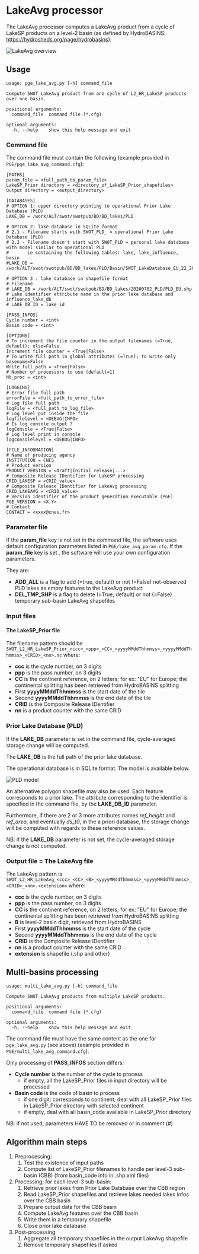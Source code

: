 # LakeAvg processor

The LakeAvg processor computes a LakeAvg product from a cycle of LakeSP products on a level-2 basin (as defined by HydroBASINS: <https://hydrosheds.org/page/hydrobasins>):

![LakeAvg overview](overview_lake_avg.png)

## Usage
```
usage: pge_lake_avg.py [-h] command_file

Compute SWOT LakeAvg product from one cycle of L2_HR_LakeSP products over one basin.

positional arguments:
  command_file  command file (*.cfg)

optional arguments:
  -h, --help    show this help message and exit
```

### Command file
The command file must contain the following (example provided in ```PGE/pge_lake_avg_command.cfg```):
```
[PATHS]
param_file = <full_path_to_param_file>
LakeSP_Prior directory = <directory_of_LakeSP_Prior_shapefiles>
Output directory = <output_directory>

[DATABASES]
# OPTION 1: upper directory pointing to operational Prior Lake Database (PLD)
LAKE_DB = /work/ALT/swot/swotpub/BD/BD_lakes/PLD

# OPTION 2: lake database in SQLite format
# 2.1 - Filename starts with SWOT_PLD_ = operational Prior Lake Database (PLD)
# 2.2 - Filename doesn't start with SWOT_PLD = personal lake database with model similar to operational PLD 
#       ie containing the following tables: lake, lake_influence, basin
#LAKE_DB = /work/ALT/swot/swotpub/BD/BD_lakes/PLD/Basin/SWOT_LakeDatabase_EU_22_20000101T000000_20991231T235959_20220401T131749_v001.sqlite

# OPTION 3 : lake database in shapefile format
# Filename
# LAKE_DB = /work/ALT/swot/swotpub/BD/BD_lakes/20200702_PLD/PLD_EU.shp
# Lake identifier attribute name in the prior lake database and influence_lake_db
# LAKE_DB_ID = lake_id

[PASS_INFOS]
Cycle number = <int>
Basin code = <int>

[OPTIONS]
# To increment the file counter in the output filenames (=True, default); else=False
Increment file counter = <True|False>
# To write full path in global attributes (=True); to write only basename=False
Write full path = <True|False>
# Number of processors to use (default=1)
Nb_proc = <int>

[LOGGING]
# Error file full path
errorFile = <full_path_to_error_file>
# Log file full path
logFile = <full_path_to_log_file>
# Log level put inside the file
logfilelevel = <DEBUG|INFO>
# Is log console output ?
logConsole = <True|False>
# Log level print in console
logconsolelevel = <DEBUG|INFO>

[FILE_INFORMATION]
# Name of producing agency
INSTITUTION = CNES
# Product version
PRODUCT_VERSION = <Draft|Initial release|...>
# Composite Release IDentifier for LakeSP processing
CRID_LAKESP = <CRID_value>
# Composite Release IDentifier for LakeAvg processing
CRID_LAKEAVG = <CRID_value>
# Version identifier of the product generation executable (PGE)
PGE_VERSION = <X.Y>
# Contact
CONTACT = <xxxx@cnes.fr>
```

### Parameter file
If the __param_file__ key is not set in the command file, the software uses default configuration parameters listed in ```PGE/lake_avg_param.cfg```. If the __param_file__ key is set , the software will use your own configuration parameters.

They are:
* __ADD_ALL__ is a flag to add (=true, default) or not (=False) not-observed PLD lakes as empty features to the LakeAvg product
* __DEL_TMP_SHP__ is a flag to delete (=True, default) or not (=False) temporary sub-basin LakeAvg shapefiles

### Input files

#### The LakeSP_Prior file
The filename pattern should be ```SWOT_L2_HR_LakeSP_Prior_<ccc>_<ppp>_<CC>_<yyyyMMddThhmmss>_<yyyyMMddThhmmss>_<CRID>_<nn>.nc``` where:
* __ccc__ is the cycle number, on 3 digits
* __ppp__ is the pass number, on 3 digits
* __CC__ is the continent reference, on 2 letters; for ex: "EU" for Europe; the continental splitting has been retrieved from HydroBASINS splitting
* First __yyyyMMddThhmmss__ is the start date of the tile
* Second __yyyyMMddThhmmss__ is the end date of the tile
* __CRID__ is the Composite Release IDentifier
* __nn__ is a product counter with the same CRID

### Prior Lake Database (PLD)
If the __LAKE_DB__ parameter is set in the command file, cycle-averaged storage change will be computed.

The __LAKE_DB__ is the full path of the prior lake database. 

The operational database is in SQLite format. The model is available below.

![PLD model](20200625_pld_model.png)

An alternative polygon shapefile may also be used. Each feature corresponds to a prior lake. The attribute corresponding to the identifier is specified in the command file, by the __LAKE_DB_ID__ parameter.

Furthermore, if there are 2 or 3 more attributes names *ref_height* and *ref_area*, and eventually *ds_t0*, in the a priori database, the storage change will be computed with regards to these reference values.

NB: if the __LAKE_DB__ parameter is not set, the cycle-averaged storage change is not computed.

### Output file = The LakeAvg file
The LakeAvg pattern is ```SWOT_L2_HR_LakeAvg_<ccc>_<CC>_<B>_<yyyyMMddThhmmss>_<yyyyMMddThhmmss>_<CRID>_<nn>.<extension>``` where:
* __ccc__ is the cycle number, on 3 digits
* __ppp__ is the pass number, on 3 digits
* __CC__ is the continent reference, on 2 letters; for ex: "EU" for Europe; the continental splitting has been retrieved from HydroBASINS splitting
* __B__ is level-2 basin digit, retrieved from HydroBASINS
* First __yyyyMMddThhmmss__ is the start date of the cycle
* Second __yyyyMMddThhmmss__ is the end date of the cycle
* __CRID__ is the Composite Release IDentifier
* __nn__ is a product counter with the same CRID
* __extension__ is shapefile (.shp and other)

## Multi-basins processing
```
usage: multi_lake_avg.py [-h] command_file

Compute SWOT LakeAvg products from multiple LakeSP products.

positional arguments:
  command_file  command file (*.cfg)

optional arguments:
  -h, --help    show this help message and exit
```

The command file must have the same content as the one for ```pge_lake_avg.py``` (see above) (example provided in ```PGE/multi_lake_avg_command.cfg```).

Only processing of __PASS_INFOS__ section differs:
* __Cycle number__ is the number of the cycle to process
  * if empty, all the LakeSP_Prior files in input directory will be processed
* __Basin code__ is the code of basin to process
  * if one digit: corresponds to continent; deal with all LakeSP_Prior files in LakeSP_Prior directory with selected continent
  * if empty, deal with all basin_code available in LakeSP_Prior directory

NB: if not used, parameters HAVE TO be removed or in comment (#)

## Algorithm main steps

1. Preprocessing:
	1. Test the existence of input paths
	2. Compute list of LakeSP_Prior filenames to handle per level-3 sub-basin (CBB) (from basin_code info in .shp.xml files)
2. Processing; for each level-3 sub-basin:
	1. Retrieve prior lakes from Prior Lake Database over the CBB region
	2. Read LakeSP_Prior shapefiles and retrieve lakes needed lakes infos over the CBB basin
	3. Prepare output data for the CBB basin
	4. Compute LakeAvg features over the CBB basin
	5. Write them in a temporary shapefile
	6. Close prior lake database
3. Post-processing
	1. Aggregate all temporary shapefiles in the output LakeAvg shapefile
	2. Remove temporary shapefiles if asked
